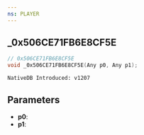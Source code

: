 ```yaml
---
ns: PLAYER
---
```

## _0x506CE71FB6E8CF5E

```c
// 0x506CE71FB6E8CF5E
void _0x506CE71FB6E8CF5E(Any p0, Any p1);
```

```
NativeDB Introduced: v1207
```

## Parameters
* **p0**:
* **p1**:
